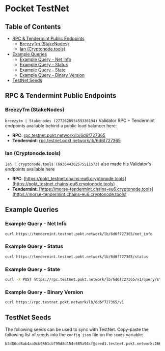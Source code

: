 # Pocket TestNet <!-- omit in toc -->

## Table of Contents <!-- omit in toc -->

- [RPC \& Tendermint Public Endpoints](#rpc--tendermint-public-endpoints)
  - [BreezyTm (StakeNodes)](#breezytm-stakenodes)
  - [Ian (Cryptonode.tools)](#ian-cryptonodetools)
- [Example Queries](#example-queries)
  - [Example Query - Net Info](#example-query---net-info)
  - [Example Query - Status](#example-query---status)
  - [Example Query - State](#example-query---state)
  - [Example Query - Binary Version](#example-query---binary-version)
- [TestNet Seeds](#testnet-seeds)

## RPC & Tendermint Public Endpoints

### BreezyTm (StakeNodes)

`breezytm | Stakenodes (277262895459336194)` Validator RPC + Tendermint
endpoints available behind a public load balancer here:

- **RPC**: [rpc.testnet.pokt.network/lb/6d6f727365](https://rpc.testnet.pokt.network/lb/6d6f727365)
- **Tendermint**: [rpc.testnet.pokt.network/lb/6d6f727365](https://tendermint.testnet.pokt.network/lb/6d6f727365)

### Ian (Cryptonode.tools)

`Ian | cryptonode.tools (693644362575511573)` also made his Validator's endpoints available here

- **RPC**: [https://pokt_testnet.chains-eu6.cryptonode.tools](https://pokt_testnet.chains-eu6.cryptonode.tools)
- **Tendermint**: [https://morse-tendermint.chains-eu6.cryptonode.tools](https://morse-tendermint.chains-eu6.cryptonode.tools)

## Example Queries

### Example Query - Net Info

```bash
curl https://tendermint.testnet.pokt.network/lb/6d6f727365/net_info
```

### Example Query - Status

```bash
curl https://tendermint.testnet.pokt.network/lb/6d6f727365/status
```

### Example Query - State

```bash
curl -X POST https://rpc.testnet.pokt.network/lb/6d6f727365/v1/query/state | tee query_state.json | jq
```

### Example Query - Binary Version

```bash
curl https://rpc.testnet.pokt.network/lb/6d6f727365/v1
```

## TestNet Seeds

The following seeds can be used to sync with TestNet. Copy-paste the following list of seeds into the `config.json` file on the `seeds` variable:

```bash
b3d86cd8ab4aa0cb9861cb795d8d154e685a94cf@seed1.testnet.pokt.network:26663,5b0107a5252f6a037eed7f5c24a7d916e4dd93bd@testnet_seed_4.cryptonode.tools:16646
```
